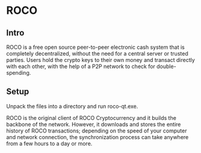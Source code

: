 ROCO
=====================

Intro
-----
ROCO is a free open source peer-to-peer electronic cash system that is
completely decentralized, without the need for a central server or trusted
parties.  Users hold the crypto keys to their own money and transact directly
with each other, with the help of a P2P network to check for double-spending.


Setup
-----
Unpack the files into a directory and run roco-qt.exe.

ROCO is the original client of ROCO Cryptocurrency and it builds the backbone of the network.
However, it downloads and stores the entire history of ROCO transactions;
depending on the speed of your computer and network connection, the synchronization
process can take anywhere from a few hours to a day or more.
